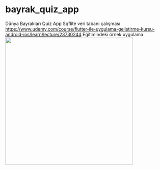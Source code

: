 # bayrak_quiz_app

Dünya Bayrakları Quiz App
Sqflite veri tabanı çalışması
https://www.udemy.com/course/flutter-ile-uygulama-gelistirme-kursu-android-ios/learn/lecture/23730244 Eğitimindeki örnek uygulama<BR>
<img src="https://github.com/VedatBiner/flutter-codes/tree/master/bayrak_quiz_app/screen_shots/img-01.png" height="400em"/><BR>
